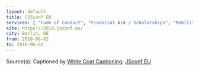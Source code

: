 ```yaml
---
layout: default
title: CSSconf EU
services: [ "Code of Conduct", "Financial Aid / Scholarships", "Mobility Access", "Live Captioning" ]
site: https://2018.jsconf.eu/
city: Berlin, DE
from: 2018-06-02
to: 2018-06-02
---
```


Source(s): Captioned by [White Coat Captioning](http://www.whitecoatcaptioning.com/); [JSconf EU](https://2018.jsconf.eu/)
